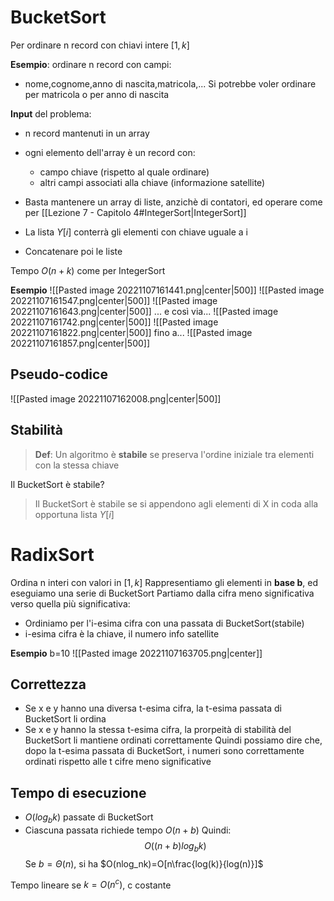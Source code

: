 # BucketSort
Per ordinare n record con chiavi intere $[1,k]$

**Esempio**: ordinare n record con campi:
- nome,cognome,anno di nascita,matricola,...
Si potrebbe voler ordinare per matricola o per anno di nascita

**Input** del problema:
- n record mantenuti in un array
- ogni elemento dell'array è un record con:
	- campo chiave (rispetto al quale ordinare)
	- altri campi associati alla chiave (informazione satellite)

- Basta mantenere un array di liste, anzichè di contatori, ed operare come per [[Lezione 7 - Capitolo 4#IntegerSort|IntegerSort]]
- La lista $Y[i]$ conterrà gli elementi con chiave uguale a i
- Concatenare poi le liste

Tempo $O(n+k)$ come per IntegerSort 

**Esempio**
![[Pasted image 20221107161441.png|center|500]]
![[Pasted image 20221107161547.png|center|500]]
![[Pasted image 20221107161643.png|center|500]]
... e così via...
![[Pasted image 20221107161742.png|center|500]]
![[Pasted image 20221107161822.png|center|500]]
fino a...
![[Pasted image 20221107161857.png|center|500]]

## Pseudo-codice

![[Pasted image 20221107162008.png|center|500]]

## Stabilità

>**Def**: Un algoritmo è **stabile** se preserva l'ordine iniziale tra elementi con la stessa chiave

Il BucketSort è stabile?

> Il BucketSort è stabile se si appendono agli elementi di X in coda alla opportuna lista $Y[i]$
# RadixSort

Ordina n interi con valori in $[1,k]$
Rappresentiamo gli elementi in **base b**, ed eseguiamo una serie di BucketSort
Partiamo dalla cifra meno significativa verso quella più significativa:
- Ordiniamo per l'i-esima cifra con una passata di BucketSort(stabile)
- i-esima cifra è la chiave, il numero info satellite

**Esempio**
b=10
![[Pasted image 20221107163705.png|center]]

## Correttezza
- Se x e y hanno una diversa t-esima cifra, la t-esima passata di BucketSort li ordina
- Se x e y hanno la stessa t-esima cifra, la prorpeità di stabilità del BucketSort li mantiene ordinati correttamente
Quindi possiamo dire che, dopo la t-esima passata di BucketSort, i numeri sono correttamente ordinati rispetto alle t cifre meno significative

## Tempo di esecuzione

- $O(log_bk)$ passate di BucketSort
- Ciascuna passata richiede tempo $O(n+b)$
Quindi:
$$O((n+b)log_bk)$$
Se $b=\Theta(n)$, si ha $O(nlog_nk)=O[n\frac{log(k)}{log(n)}]$

Tempo lineare se $k=O(n^c)$, c costante

